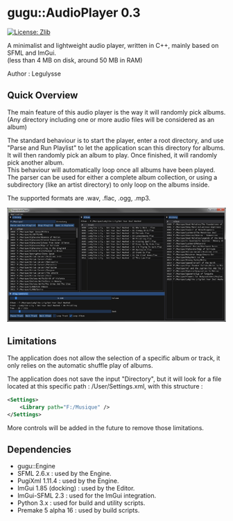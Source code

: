 # gugu::AudioPlayer 0.3

[![License: Zlib](https://img.shields.io/badge/License-Zlib-lightgrey.svg)](https://opensource.org/licenses/Zlib)

A minimalist and lightweight audio player, written in C++, mainly based on SFML and ImGui.  
(less than 4 MB on disk, around 50 MB in RAM)  

Author : Legulysse  

## Quick Overview

The main feature of this audio player is the way it will randomly pick albums.  
(Any directory including one or more audio files will be considered as an album)  

The standard behaviour is to start the player, enter a root directory, and use "Parse and Run Playlist" to let the application scan this directory for albums.  
It will then randomly pick an album to play. Once finished, it will randomly pick another album.  
This behaviour will automatically loop once all albums have been played.  
The parser can be used for either a complete album collection, or using a subdirectory (like an artist directory) to only loop on the albums inside.  
  
The supported formats are .wav, .flac, .ogg, .mp3.  
  
![Screenshot](/Docs/version-0_3.png)

## Limitations

The application does not allow the selection of a specific album or track, it only relies on the automatic shuffle play of albums.  

The application does not save the input "Directory", but it will look for a file located at this specific path : /User/Settings.xml, with this structure :  
```xml
<Settings>
    <Library path="F:/Musique" />
</Settings>
```

More controls will be added in the future to remove those limitations.  

## Dependencies

- gugu::Engine
- SFML 2.6.x : used by the Engine.  
- PugiXml 1.11.4 : used by the Engine.  
- ImGui 1.85 (docking) : used by the Editor.  
- ImGui-SFML 2.3 : used for the ImGui integration.  
- Python 3.x : used for build and utility scripts.  
- Premake 5 alpha 16 : used by build scripts.  
